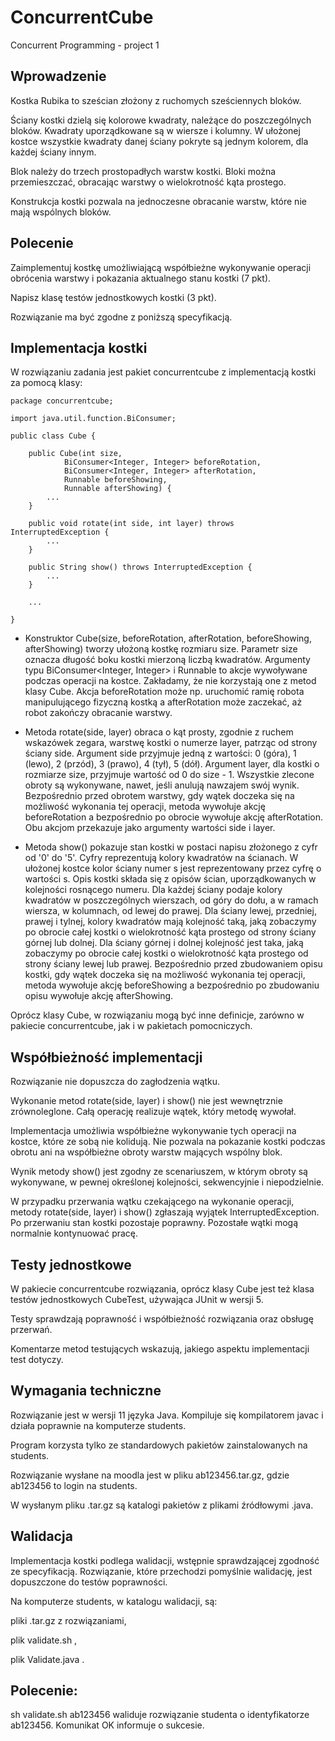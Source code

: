 # ConcurrentCube

Concurrent Programming - project 1

## Wprowadzenie

Kostka Rubika to sześcian złożony z ruchomych sześciennych bloków.

Ściany kostki dzielą się kolorowe kwadraty, należące do poszczególnych bloków. Kwadraty uporządkowane są w wiersze i kolumny. W ułożonej kostce wszystkie kwadraty danej ściany pokryte są jednym kolorem, dla każdej ściany innym.

Blok należy do trzech prostopadłych warstw kostki. Bloki można przemieszczać, obracając warstwy o wielokrotność kąta prostego.

Konstrukcja kostki pozwala na jednoczesne obracanie warstw, które nie mają wspólnych bloków.

## Polecenie

Zaimplementuj kostkę umożliwiającą współbieżne wykonywanie operacji obrócenia warstwy i pokazania aktualnego stanu kostki (7 pkt).

Napisz klasę testów jednostkowych kostki (3 pkt).

Rozwiązanie ma być zgodne z poniższą specyfikacją.

## Implementacja kostki

W rozwiązaniu zadania jest pakiet concurrentcube z implementacją kostki za pomocą klasy:

    package concurrentcube;

    import java.util.function.BiConsumer;

    public class Cube {

        public Cube(int size,
                BiConsumer<Integer, Integer> beforeRotation,
                BiConsumer<Integer, Integer> afterRotation,
                Runnable beforeShowing,
                Runnable afterShowing) {
            ...
        }

        public void rotate(int side, int layer) throws InterruptedException {
            ...
        }

        public String show() throws InterruptedException {
            ...
        }

        ...

    }

- Konstruktor Cube(size, beforeRotation, afterRotation, beforeShowing, afterShowing) tworzy ułożoną kostkę rozmiaru size. Parametr size oznacza długość boku kostki mierzoną liczbą kwadratów.
Argumenty typu BiConsumer<Integer, Integer> i Runnable to akcje wywoływane podczas operacji na kostce. Zakładamy, że nie korzystają one z metod klasy Cube.
Akcja beforeRotation może np. uruchomić ramię robota manipulującego fizyczną kostką a afterRotation może zaczekać, aż robot zakończy obracanie warstwy.

- Metoda rotate(side, layer) obraca o kąt prosty, zgodnie z ruchem wskazówek zegara, warstwę kostki o numerze layer, patrząc od strony ściany side.
Argument side przyjmuje jedną z wartości: 0 (góra), 1 (lewo), 2 (przód), 3 (prawo), 4 (tył), 5 (dół).
Argument layer, dla kostki o rozmiarze size, przyjmuje wartość od 0 do size - 1.
Wszystkie zlecone obroty są wykonywane, nawet, jeśli anulują nawzajem swój wynik.
Bezpośrednio przed obrotem warstwy, gdy wątek doczeka się na możliwość wykonania tej operacji, metoda wywołuje akcję beforeRotation a bezpośrednio po obrocie wywołuje akcję afterRotation. Obu akcjom przekazuje jako argumenty wartości side i layer.

- Metoda show() pokazuje stan kostki w postaci napisu złożonego z cyfr od '0' do '5'.
Cyfry reprezentują kolory kwadratów na ścianach. W ułożonej kostce kolor ściany numer s jest reprezentowany przez cyfrę o wartości s.
Opis kostki składa się z opisów ścian, uporządkowanych w kolejności rosnącego numeru. Dla każdej ściany podaje kolory kwadratów w poszczególnych wierszach, od góry do dołu, a w ramach wiersza, w kolumnach, od lewej do prawej.
Dla ściany lewej, przedniej, prawej i tylnej, kolory kwadratów mają kolejność taką, jaką zobaczymy po obrocie całej kostki o wielokrotność kąta prostego od strony ściany górnej lub dolnej.
Dla ściany górnej i dolnej kolejność jest taka, jaką zobaczymy po obrocie całej kostki o wielokrotność kąta prostego od strony ściany lewej lub prawej.
Bezpośrednio przed zbudowaniem opisu kostki, gdy wątek doczeka się na możliwość wykonania tej operacji, metoda wywołuje akcję beforeShowing a bezpośrednio po zbudowaniu opisu wywołuje akcję afterShowing.

Oprócz klasy Cube, w rozwiązaniu mogą być inne definicje, zarówno w pakiecie concurrentcube, jak i w pakietach pomocniczych.

## Współbieżność implementacji

Rozwiązanie nie dopuszcza do zagłodzenia wątku.

Wykonanie metod rotate(side, layer) i show() nie jest wewnętrznie zrównoleglone. Całą operację realizuje wątek, który metodę wywołał.

Implementacja umożliwia współbieżne wykonywanie tych operacji na kostce, które ze sobą nie kolidują. Nie pozwala na pokazanie kostki podczas obrotu ani na współbieżne obroty warstw mających wspólny blok.

Wynik metody show() jest zgodny ze scenariuszem, w którym obroty są wykonywane, w pewnej określonej kolejności, sekwencyjnie i niepodzielnie.

W przypadku przerwania wątku czekającego na wykonanie operacji, metody rotate(side, layer) i show() zgłaszają wyjątek InterruptedException. Po przerwaniu stan kostki pozostaje poprawny. Pozostałe wątki mogą normalnie kontynuować pracę.

## Testy jednostkowe
W pakiecie concurrentcube rozwiązania, oprócz klasy Cube jest też klasa testów jednostkowych CubeTest, używająca JUnit w wersji 5.

Testy sprawdzają poprawność i współbieżność rozwiązania oraz obsługę przerwań.

Komentarze metod testujących wskazują, jakiego aspektu implementacji test dotyczy.

## Wymagania techniczne
Rozwiązanie jest w wersji 11 języka Java. Kompiluje się kompilatorem javac i działa poprawnie na komputerze students.

Program korzysta tylko ze standardowych pakietów zainstalowanych na students.

Rozwiązanie wysłane na moodla jest w pliku ab123456.tar.gz, gdzie ab123456 to login na students.

W wysłanym pliku .tar.gz są katalogi pakietów z plikami źródłowymi .java.

## Walidacja
Implementacja kostki podlega walidacji, wstępnie sprawdzającej zgodność ze specyfikacją. Rozwiązanie, które przechodzi pomyślnie walidację, jest dopuszczone do testów poprawności.

Na komputerze students, w katalogu walidacji, są:

pliki .tar.gz z rozwiązaniami,

plik validate.sh ,

plik Validate.java .

## Polecenie:

sh validate.sh ab123456
waliduje rozwiązanie studenta o identyfikatorze ab123456. Komunikat OK informuje o sukcesie.
